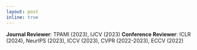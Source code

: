 ```yaml
---
layout: post
inline: true
---
```


**Journal Reviewer**: TPAMI (2023), IJCV (2023)
**Conference Reviewer**: ICLR (2024), NeurIPS (2023), ICCV (2023), CVPR (2022-2023), ECCV (2022)